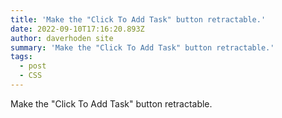 ```yaml
---
title: 'Make the "Click To Add Task" button retractable.'
date: 2022-09-10T17:16:20.893Z
author: daverhoden site
summary: 'Make the "Click To Add Task" button retractable.'
tags:
  - post
  - CSS
---
```


Make the "Click To Add Task" button retractable.